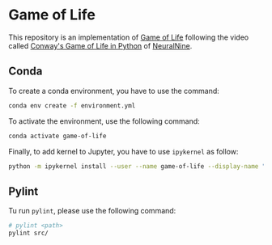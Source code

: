 # Game of Life

This repository is an implementation of [Game of Life](https://en.wikipedia.org/wiki/Conway%27s_Game_of_Life) following the video called [Conway's Game of Life in Python](https://www.youtube.com/watch?v=cRWg2SWuXtM) of [NeuralNine](https://www.youtube.com/c/NeuralNine).

## Conda

To create a conda environment, you have to use the command:

```sh
conda env create -f environment.yml
```

To activate the environment, use the following command:

```sh
conda activate game-of-life
```

Finally, to add kernel to Jupyter, you have to use `ipykernel` as follow:

```sh
python -m ipykernel install --user --name game-of-life --display-name "Python (game-of-life)"
```

## Pylint

Tu run `pylint`, please use the following command:

```sh
# pylint <path>
pylint src/
```
